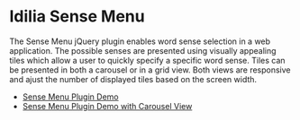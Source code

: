 # Idilia Sense Menu

The Sense Menu jQuery plugin enables word sense selection in a web application. The possible senses are presented using visually appealing tiles which allow a user to quickly specify a specific word sense. Tiles can be presented in both a carousel or in a grid view. Both views are responsive and ajust the number of displayed tiles based on the screen width.

* [Sense Menu Plugin Demo](http://api.idilia.com/TaggingMenuDemo/SenseMenu?carousel=0)
* [Sense Menu Plugin Demo with Carousel View](http://api.idilia.com/TaggingMenuDemo/SenseMenu)
